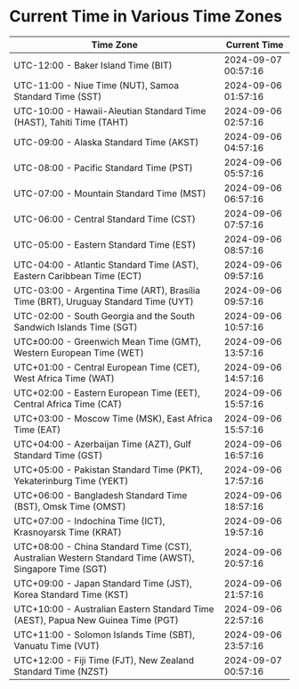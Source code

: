 # Current Time in Various Time Zones

| Time Zone | Current Time |
|-----------|--------------|
| UTC-12:00 - Baker Island Time (BIT) | 2024-09-07 00:57:16 |
| UTC-11:00 - Niue Time (NUT), Samoa Standard Time (SST) | 2024-09-06 01:57:16 |
| UTC-10:00 - Hawaii-Aleutian Standard Time (HAST), Tahiti Time (TAHT) | 2024-09-06 02:57:16 |
| UTC-09:00 - Alaska Standard Time (AKST) | 2024-09-06 04:57:16 |
| UTC-08:00 - Pacific Standard Time (PST) | 2024-09-06 05:57:16 |
| UTC-07:00 - Mountain Standard Time (MST) | 2024-09-06 06:57:16 |
| UTC-06:00 - Central Standard Time (CST) | 2024-09-06 07:57:16 |
| UTC-05:00 - Eastern Standard Time (EST) | 2024-09-06 08:57:16 |
| UTC-04:00 - Atlantic Standard Time (AST), Eastern Caribbean Time (ECT) | 2024-09-06 09:57:16 |
| UTC-03:00 - Argentina Time (ART), Brasília Time (BRT), Uruguay Standard Time (UYT) | 2024-09-06 09:57:16 |
| UTC-02:00 - South Georgia and the South Sandwich Islands Time (SGT) | 2024-09-06 10:57:16 |
| UTC±00:00 - Greenwich Mean Time (GMT), Western European Time (WET) | 2024-09-06 13:57:16 |
| UTC+01:00 - Central European Time (CET), West Africa Time (WAT) | 2024-09-06 14:57:16 |
| UTC+02:00 - Eastern European Time (EET), Central Africa Time (CAT) | 2024-09-06 15:57:16 |
| UTC+03:00 - Moscow Time (MSK), East Africa Time (EAT) | 2024-09-06 15:57:16 |
| UTC+04:00 - Azerbaijan Time (AZT), Gulf Standard Time (GST) | 2024-09-06 16:57:16 |
| UTC+05:00 - Pakistan Standard Time (PKT), Yekaterinburg Time (YEKT) | 2024-09-06 17:57:16 |
| UTC+06:00 - Bangladesh Standard Time (BST), Omsk Time (OMST) | 2024-09-06 18:57:16 |
| UTC+07:00 - Indochina Time (ICT), Krasnoyarsk Time (KRAT) | 2024-09-06 19:57:16 |
| UTC+08:00 - China Standard Time (CST), Australian Western Standard Time (AWST), Singapore Time (SGT) | 2024-09-06 20:57:16 |
| UTC+09:00 - Japan Standard Time (JST), Korea Standard Time (KST) | 2024-09-06 21:57:16 |
| UTC+10:00 - Australian Eastern Standard Time (AEST), Papua New Guinea Time (PGT) | 2024-09-06 22:57:16 |
| UTC+11:00 - Solomon Islands Time (SBT), Vanuatu Time (VUT) | 2024-09-06 23:57:16 |
| UTC+12:00 - Fiji Time (FJT), New Zealand Standard Time (NZST) | 2024-09-07 00:57:16 |
